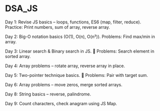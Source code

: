 # DSA_JS

Day 1: Revise JS basics – loops, functions, ES6 (map, filter, reduce).
Practice: Print numbers, sum of array, reverse array.


Day 2: Big-O notation basics (O(1), O(n), O(n²)).
 Problems: Find max/min in array.

 Day 3: Linear search & Binary search in JS.
 📝 Problems: Search element in sorted array.

 Day 4: Array problems – rotate array, reverse array in place.

Day 5: Two-pointer technique basics.
 📝 Problems: Pair with target sum.

Day 6: Array problems – move zeros, merge sorted arrays.

Day 8: String basics – reverse, palindrome.

Day 9: Count characters, check anagram using JS Map.